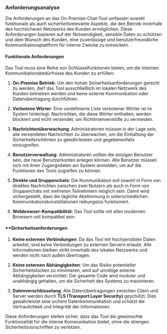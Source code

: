 ### **Anforderungsanalyse**

Die Anforderungen an das On-Premise-Chat-Tool umfassen sowohl funktionale als auch sicherheitsrelevante Aspekte, die den Betrieb innerhalb des hochsicheren Netzwerks des Kunden ermöglichen. Diese Anforderungen basieren auf der Notwendigkeit, sensible Daten zu schützen und dem Wunsch des Kunden, eine zuverlässige und benutzerfreundliche Kommunikationsplattform für interne Zwecke zu entwickeln.

#### **Funktionale Anforderungen**

Das Tool muss eine Reihe von Schlüsselfunktionen bieten, um die internen Kommunikationsbedürfnisse des Kunden zu erfüllen:

1. **On-Premise Betrieb**:
   Um den hohen Sicherheitsanforderungen gerecht zu werden, darf das Tool ausschließlich im lokalen Netzwerk des Kunden betrieben werden und keine externe Kommunikation oder Datenübertragung durchführen.

2. **Verbotene Wörter**:
   Eine vordefinierte Liste verbotener Wörter ist im System hinterlegt. Nachrichten, die diese Wörter enthalten, werden blockiert und nicht versendet, um Richtlinienverstöße zu vermeiden.

3. **Nachrichtenüberwachung**:
   Administratoren müssen in der Lage sein, alle versendeten Nachrichten zu überwachen, um die Einhaltung der Sicherheitsrichtlinien zu gewährleisten und gegebenenfalls einzugreifen.

4. **Benutzerverwaltung**:
   Administratoren sollten die einzigen Benutzer sein, die neue Benutzerkonten anlegen können. Alle Benutzer müssen sich mit ihren Zugangsdaten am System anmelden, um auf die Funktionen des Tools zugreifen zu können.

5. **Direkte und Gruppenchats**:
   Die Kommunikation soll sowohl in Form von direkten Nachrichten zwischen zwei Nutzern als auch in Form von Gruppenchats mit mehreren Teilnehmern möglich sein. Damit wird sichergestellt, dass die tägliche Abstimmung in unterschiedlichen Kommunikationskonstellationen reibungslos funktioniert.

6. **Webbrowser-Kompatibilität**:
   Das Tool sollte mit allen modernen Browsern voll kompatibel sein.

#### \*\*Sicherheitsanforderungen

1. **Keine externen Verbindungen**:
   Da das Tool mit hochsensiblen Daten arbeitet, sind keine Verbindungen zu externen Servern erlaubt. Alle Informationen bleiben strikt innerhalb des lokalen Netzwerks und werden nicht nach außen übertragen.

2. **Keine externen Abhängigkeiten**:
   Um das Risiko potentieller Sicherheitslücken zu minimieren, wird auf unnötige externe Abhängigkeiten verzichtet. Der gesamte Code wird modular und unabhängig gehalten, um die Sicherheit des Systems zu maximieren.

3. **Datenverschlüsselung**:
   Alle Datenübertragungen zwischen Client und Server werden durch **TLS (Transport Layer Security)** geschützt. Dies gewährleistet eine sichere Datenkommunikation und schützt die Vertraulichkeit und Integrität der Informationen.

Diese Anforderungen stellen sicher, dass das Tool die gewünschte Funktionalität für die interne Kommunikation bietet, ohne die strengen Sicherheitsvorschriften zu verletzen.
